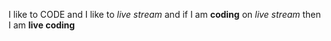 I like to CODE and I like to _live stream_ and if I am __coding__ on *live stream* then I am __live coding__
